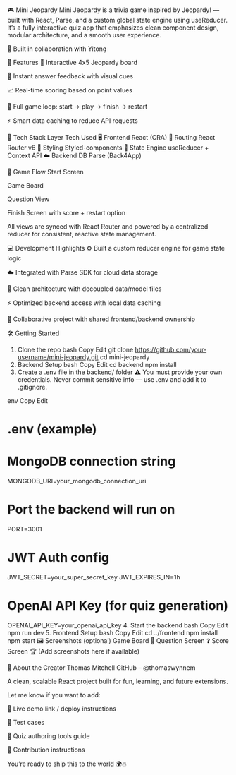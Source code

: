🎮 Mini Jeopardy
Mini Jeopardy is a trivia game inspired by Jeopardy! — built with React, Parse, and a custom global state engine using useReducer. It’s a fully interactive quiz app that emphasizes clean component design, modular architecture, and a smooth user experience.

👥 Built in collaboration with Yitong

🚀 Features
🎯 Interactive 4x5 Jeopardy board

🧠 Instant answer feedback with visual cues

📈 Real-time scoring based on point values

🔁 Full game loop: start → play → finish → restart

⚡ Smart data caching to reduce API requests

🧱 Tech Stack
Layer	Tech Used
🖥️ Frontend	React (CRA)
🔁 Routing	React Router v6
🎨 Styling	Styled-components
🧠 State Engine	useReducer + Context API
☁️ Backend DB	Parse (Back4App)

🧩 Game Flow
Start Screen

Game Board

Question View

Finish Screen with score + restart option

All views are synced with React Router and powered by a centralized reducer for consistent, reactive state management.

💻 Development Highlights
⚙️ Built a custom reducer engine for game state logic

☁️ Integrated with Parse SDK for cloud data storage

🧼 Clean architecture with decoupled data/model files

⚡ Optimized backend access with local data caching

🤝 Collaborative project with shared frontend/backend ownership

🛠️ Getting Started
1. Clone the repo
bash
Copy
Edit
git clone https://github.com/your-username/mini-jeopardy.git
cd mini-jeopardy
2. Backend Setup
bash
Copy
Edit
cd backend
npm install
3. Create a .env file in the backend/ folder
⚠️ You must provide your own credentials.
Never commit sensitive info — use .env and add it to .gitignore.

env
Copy
Edit
# .env (example)

# MongoDB connection string
MONGODB_URI=your_mongodb_connection_uri

# Port the backend will run on
PORT=3001

# JWT Auth config
JWT_SECRET=your_super_secret_key
JWT_EXPIRES_IN=1h

# OpenAI API Key (for quiz generation)
OPENAI_API_KEY=your_openai_api_key
4. Start the backend
bash
Copy
Edit
npm run dev
5. Frontend Setup
bash
Copy
Edit
cd ../frontend
npm install
npm start
🖼️ Screenshots (optional)
Game Board 🧠	Question Screen ❓	Score Screen 🏆
(Add screenshots here if available)		

🙋 About the Creator
Thomas Mitchell
GitHub – @thomaswynnem

A clean, scalable React project built for fun, learning, and future extensions.

Let me know if you want to add:

📡 Live demo link / deploy instructions

🧪 Test cases

🧩 Quiz authoring tools guide

👥 Contribution instructions

You’re ready to ship this to the world 🌍🔥
